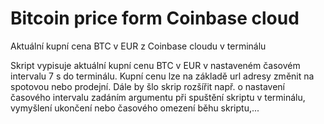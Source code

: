 # Bitcoin price form Coinbase cloud
Aktuální kupní cena BTC v EUR z Coinbase cloudu v terminálu

Skript vypisuje aktuální kupní cenu BTC v EUR v nastaveném časovém intervalu 7 s do terminálu.
Kupní cenu lze na základě url adresy změnit na spotovou nebo prodejní.
Dále by šlo skrip rozšířit např. o nastavení časového intervalu zadáním argumentu při spuštění skriptu v terminálu, vymyšlení ukončení nebo časového omezení běhu skriptu,...
